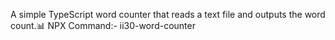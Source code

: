 A simple TypeScript word counter that reads a text file and outputs the word count.📊
NPX Command:- ii30-word-counter
